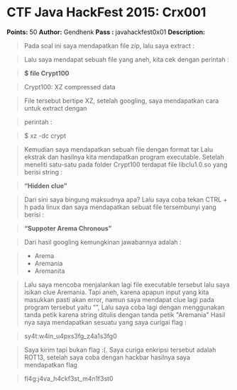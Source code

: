 # CTF Java HackFest 2015: Crx001

**Points:** 50
**Author:** Gendhenk
**Pass :** javahackfest0x01
**Description:**

> Pada soal ini saya mendapatkan file zip, lalu saya extract :

> Lalu saya mendapat sebuah file yang aneh, kita cek dengan perintah :

> **$ file Crypt100**

> Crypt100: XZ compressed data

> File tersebut bertipe XZ, setelah googling, saya mendapatkan cara untuk extract dengan

> perintah :

> $ xz -dc <Crypt100 > crypt

> Kemudian saya mendapatkan sebuah file dengan format tar Lalu ekstrak dan hasilnya kita mendapatkan program executable. Setelah meneliti satu-satu pada folder Crypt100 terdapat file libclu1.0.so yang berisi string :

> **“Hidden clue”**

> Dari sini saya bingung maksudnya apa? Lalu saya coba tekan CTRL + h pada linux dan saya mendapatkan sebuat file tersembunyi yang berisi :

> **“Suppoter Arema Chronous”**

> Dari hasil googling kemungkinan jawabannya adalah :

> * Arema
> * Aremania
> * Aremanita

> Lalu saya mencoba menjalankan lagi file executable tersebut lalu saya isikan clue Aremania. Tapi aneh, karena apapun input yang kita masukkan pasti akan error, namun saya mendapat clue lagi pada program tersebut yaitu “<string>”, Lalu saya coba lagi dengan menggunakan tanda petik karena string ditulis dengan tanda petik "Aremania" Hasil nya saya mendapatkan sesuatu yang saya curigai flag :

> sy4t:w4in_u4pxs3fg_z4a1s3fg0

> Saya kirim tapi bukan flag :(. Saya curiga enkripsi tersebut adalah ROT13, setelah saya coba dengan hackbar hasilnya saya mendapatkan flag

> fl4g:j4va_h4ckf3st_m4n1f3st0
